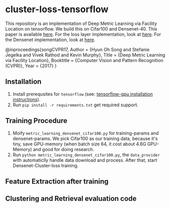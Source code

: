 # cluster-loss-tensorflow
This repository is an implementation of Deep Metric Learning via Facility Location on tensorflow. We build this on Cifar100 and Densenet-40. This paper is available [here](https://arxiv.org/pdf/1612.01213.pdf). For the loss layer implementation, look at [here](https://github.com/tensorflow/tensorflow/tree/master/tensorflow/contrib/losses/python/metric_learning). For the Densenet implementation, look at [here](https://github.com/ikhlestov/vision_networks).

@inproceedings{songCVPR17,
  Author    = {Hyun Oh Song and Stefanie Jegelka and Vivek Rathod and Kevin Murphy},
  Title     = {Deep Metric Learning via Facility Location},
  Booktitle = {Computer Vision and Pattern Recognition (CVPR)},
  Year      = {2017}
}
## Installation
1. Install prerequsites for `tensorflow` (see: [tensorflow-gpu installation instructions](https://www.tensorflow.org/install/install_linux)).
2. Run `pip install -r requirements.txt` get required support.

## Training Procedure
1. Moify `metric_learning_densenet_cifar100.py` for training-params and densenet-params. We pick Cifar100 as our training data, because it's tiny, save GPU-memory (when batch size 64, it cost about 4.6G GPU-Memory) and good for doing research.
2. Run `python metric_learning_densenet_cifar100.py`, the `data_provider` with automaticlly handle data download and process. After that, start Densenet-Cluster-loss training.

## Feature Extraction after training

## Clustering and Retrieval evaluation code